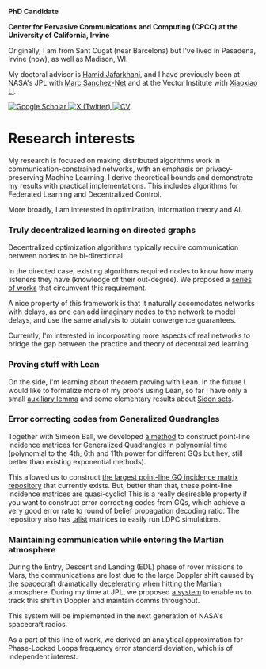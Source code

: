 **PhD Candidate**

**Center for Pervasive Communications and Computing (CPCC) at the University of California, Irvine**

Originally, I am from Sant Cugat (near Barcelona) but I've lived in Pasadena, Irvine (now), as well as Madison, WI.

My doctoral advisor is [Hamid Jafarkhani](https://www.ece.uci.edu/~hamidj/), and I have previously been at NASA's JPL with [Marc Sanchez-Net](https://scholar.google.com/citations?user=0C0EdK8AAAAJ&hl=en) and at the Vector Institute with [Xiaoxiao Li](https://xxlya.github.io/). 

[![Google Scholar](https://img.shields.io/badge/Google%20Scholar-4285F4?style=for-the-badge&logo=google-scholar&logoColor=white)
](https://scholar.google.com/citations?user=YElSNAIAAAAJ&hl=en)  [![X (Twitter)](https://img.shields.io/badge/X-000000.svg?style=for-the-badge&logo=X&logoColor=white)
](https://twitter.com/tomas__ortega)  [![CV](https://img.shields.io/badge/CV-009900?style=for-the-badge&logoColor=white)](https://tomasortega.github.io/CV.pdf)

# Research interests

My research is focused on making distributed algorithms work in communication-constrained networks, with an emphasis on privacy-preserving Machine Learning. I derive theoretical bounds and demonstrate my results with practical implementations. This includes algorithms for Federated Learning and Decentralized Control.

More broadly, I am interested in optimization, information theory and AI.

### Truly decentralized learning on directed graphs

Decentralized optimization algorithms typically require communication between nodes to be bi-directional. 

In the directed case, existing algorithms required nodes to know how many listeners they have (knowledge of their out-degree). We proposed a [series of works](https://github.com/TomasOrtega/DT-GO) that circumvent this requirement.

A nice property of this framework is that it naturally accomodates networks with delays, as one can add imaginary nodes to the network to model delays, and use the same analysis to obtain convergence guarantees.

Currently, I'm interested in incorporating more aspects of real networks to bridge the gap between the practice and theory of decentralized learning.

### Proving stuff with Lean

On the side, I'm learning about theorem proving with Lean. In the future I would like to formalize more of my proofs using Lean, so far I have only a small [auxiliary lemma](https://github.com/TomasOrtega/test_dtgo) and some elementary results about [Sidon sets](https://tomasortega.github.io/Sidon). 


### Error correcting codes from Generalized Quadrangles

Together with Simeon Ball, we developed [a method](https://arxiv.org/pdf/2405.20524) to construct point-line incidence matrices for Generalized Quadrangles in polynomial time (polynomial to the 4th, 6th and 11th power for different GQs but hey, still better than existing exponential methods). 

This allowed us to construct [the largest point-line GQ incidence matrix repository](https://github.com/TomasOrtega/QuasiCyclicGQs) that currently exists. 
But, better than that, these point-line incidence matrices are quasi-cyclic! 
This is a really desireable property if you want to construct error correcting codes from GQs, which achieve a very good error rate to round of belief propagation decoding ratio. 
The repository also has [.alist](https://www.inference.org.uk/mackay/codes/alist.html) matrices to easily run LDPC simulations.

### Maintaining communication while entering the Martian atmosphere 

During the Entry, Descent and Landing (EDL) phase of rover missions to Mars, the communications are lost due to the large Doppler shift caused by the spacecraft dramatically decelerating when hitting the Martian atmosphere.
During my time at JPL, we proposed [a system](https://ieeexplore.ieee.org/document/9438418) to enable us to track this shift in Doppler and maintain comms throughout. 

This system will be implemented in the next generation of NASA's spacecraft radios.

As a part of this line of work, we derived an analytical approximation for Phase-Locked Loops frequency error standard deviation, which is of independent interest.


<!--
**TomasOrtega/TomasOrtega** is a ✨ _special_ ✨ repository because its `README.md` (this file) appears on your GitHub profile.

Here are some ideas to get you started:

- 🔭 I’m currently working on ...
- 🌱 I’m currently learning ...
- 👯 I’m looking to collaborate on ...
- 🤔 I’m looking for help with ...
- 💬 Ask me about ...
- 📫 How to reach me: ...
- 😄 Pronouns: ...
- ⚡ Fun fact: ...
-->
